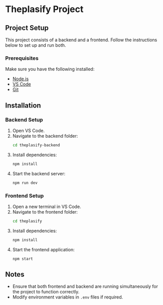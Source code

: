 # Theplasify Project

## Project Setup

This project consists of a backend and a frontend. Follow the instructions below to set up and run both.

### Prerequisites
Make sure you have the following installed:
- [Node.js](https://nodejs.org/)
- [VS Code](https://code.visualstudio.com/)
- [Git](https://git-scm.com/)

## Installation

### Backend Setup
1. Open VS Code.
2. Navigate to the backend folder:
   ```sh
   cd theplasify-backend
   ```
3. Install dependencies:
   ```sh
   npm install
   ```
4. Start the backend server:
   ```sh
   npm run dev
   ```

### Frontend Setup
1. Open a new terminal in VS Code.
2. Navigate to the frontend folder:
   ```sh
   cd theplasify
   ```
3. Install dependencies:
   ```sh
   npm install
   ```
4. Start the frontend application:
   ```sh
   npm start
   ```

## Notes
- Ensure that both frontend and backend are running simultaneously for the project to function correctly.
- Modify environment variables in `.env` files if required.
